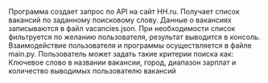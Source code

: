 Программа создает запрос по API на сайт HH.ru. Получает список вакансий по заданному поисковому слову. Данные о вакансиях записываются в файл vacancies.json. При необходимости список фильтруется по желанию пользователя,
результат выводится в консоль.
Взаимодействие пользователя и программы осуществляется в файле main.py. Пользователь может задать такие критерии поиска как: Ключевое слово в названии вакансии, город, диапазон зарплат и количество выводимых пользователю вакансий
